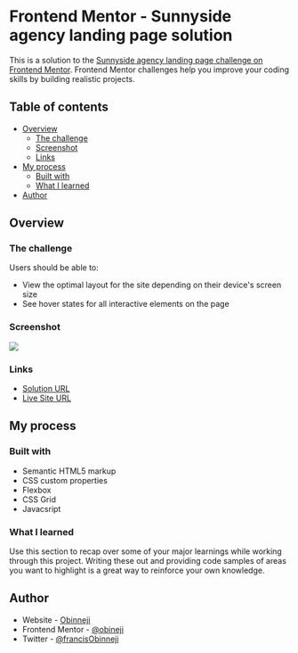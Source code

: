 # Frontend Mentor - Sunnyside agency landing page solution

This is a solution to the [Sunnyside agency landing page challenge on Frontend Mentor](https://www.frontendmentor.io/challenges/sunnyside-agency-landing-page-7yVs3B6ef). Frontend Mentor challenges help you improve your coding skills by building realistic projects.

## Table of contents

- [Overview](#overview)
  - [The challenge](#the-challenge)
  - [Screenshot](#screenshot)
  - [Links](#links)
- [My process](#my-process)
  - [Built with](#built-with)
  - [What I learned](#what-i-learned)
- [Author](#author)




## Overview

### The challenge

Users should be able to:

- View the optimal layout for the site depending on their device's screen size
- See hover states for all interactive elements on the page

### Screenshot

![](./screenshot.jpg)


### Links

- [Solution URL](https://github.com/obinneji/sunnyside-landing-page/)
- [Live Site URL](https://sunnyside-landing-page-weld.vercel.app/)

## My process

### Built with

- Semantic HTML5 markup
- CSS custom properties
- Flexbox
- CSS Grid
- Javacsript


### What I learned

Use this section to recap over some of your major learnings while working through this project. Writing these out and providing code samples of areas you want to highlight is a great way to reinforce your own knowledge.


## Author

- Website - [Obinneji](https://www.github.com/obinneji)
- Frontend Mentor - [@obineji](https://www.frontendmentor.io/profile/obinneji)
- Twitter - [@francisObinneji](https://www.twitter.com/francisObinneji)
